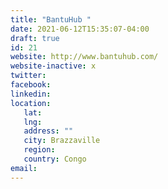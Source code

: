 ```yaml
---
title: "BantuHub "
date: 2021-06-12T15:35:07-04:00
draft: true
id: 21
website: http://www.bantuhub.com/
website-inactive: x
twitter: 
facebook: 
linkedin: 
location: 
   lat: 
   lng: 
   address: ""
   city: Brazzaville
   region: 
   country: Congo
email: 
---
```


